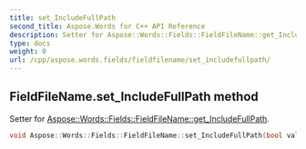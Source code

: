 ```yaml
---
title: set_IncludeFullPath
second_title: Aspose.Words for C++ API Reference
description: Setter for Aspose::Words::Fields::FieldFileName::get_IncludeFullPath. 
type: docs
weight: 0
url: /cpp/aspose.words.fields/fieldfilename/set_includefullpath/
---
```

## FieldFileName.set_IncludeFullPath method


Setter for [Aspose::Words::Fields::FieldFileName::get_IncludeFullPath](./get_includefullpath/).

```cpp
void Aspose::Words::Fields::FieldFileName::set_IncludeFullPath(bool value)
```

